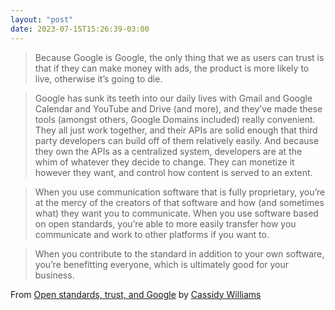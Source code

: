 ```yaml
---
layout: "post"
date: 2023-07-15T15:26:39-03:00
---
```


> Because Google is Google, the only thing that we as users can trust is that if they can make money with ads, the product is more likely to live, otherwise it’s going to die.

> Google has sunk its teeth into our daily lives with Gmail and Google Calendar and YouTube and Drive (and more), and they’ve made these tools (amongst others, Google Domains included) really convenient. They all just work together, and their APIs are solid enough that third party developers can build off of them relatively easily. And because they own the APIs as a centralized system, developers are at the whim of whatever they decide to change. They can monetize it however they want, and control how content is served to an extent.

> When you use communication software that is fully proprietary, you’re at the mercy of the creators of that software and how (and sometimes what) they want you to communicate. When you use software based on open standards, you’re able to more easily transfer how you communicate and work to other platforms if you want to.

> When you contribute to the standard in addition to your own software, you’re benefitting everyone, which is ultimately good for your business. 

From [Open standards, trust, and Google](https://blog.cassidoo.co/post/open-standards-are-good/) by [Cassidy Williams](https://blog.cassidoo.co/)
